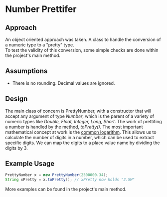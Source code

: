Number Prettifer
=================================================

Approach
-------------
An object oriented approach was taken.  A class to handle the conversion of a numeric type to a "pretty" type.  
To test the validity of this conversion, some simple checks are done within the project's main method.


Assumptions
-------------
- There is no rounding.  Decimal values are ignored.


Design
-------------
The main class of concern is PrettyNumber, with a constructor that will accept
any argument of type *Number*, which is the parent of a variety of numeric types like *Double, Float, Integer, Long, Short*.
The work of prettifing a number is handled by the method, *toPretty()*.
The most important mathematical concept at work is the [common logarithm](https://en.wikipedia.org/wiki/Common_logarithm).
This allows us to calculate the number of digits in a number, which can be used to extract specific digits. We can map 
the digits to a place value name by dividing the digits by 3.

Example Usage
-------------
```java
PrettyNumber x = new PrettyNumber(2500000.34);
String xPretty = x.toPretty(); // xPretty now holds "2.5M"
```
More examples can be found in the project's main method.